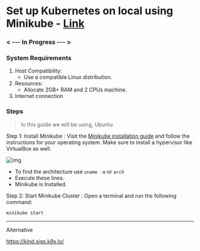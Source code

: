 # Set up Kubernetes on local using Minikube - [Link](https://minikube.sigs.k8s.io/docs/)

### < --- In Progress --- >

### System Requirements

1. Host Compatibility:
   - Use a compatible Linux distribution.
2. Resources:
   - Allocate 2GB+ RAM and 2 CPUs machine.
3. Internet connection

### Steps

> In this guide we will be using, Ubuntu

Step 1: Install Minikube
: Visit the [Minikube installation guide](https://minikube.sigs.k8s.io/docs/start/) and follow the instructions for your operating system. Make sure to install a hypervisor like VirtualBox as well.

![img](./../Img/1.4-install-minikube.png)

- To find the architecture use `uname -m` or `arch`
- Execute these lines.
- Minikube is Installed.

Step 2: Start Minikube Cluster
: Open a terminal and run the following command:

```bash
minikube start
```

---

Alternative

https://kind.sigs.k8s.io/
